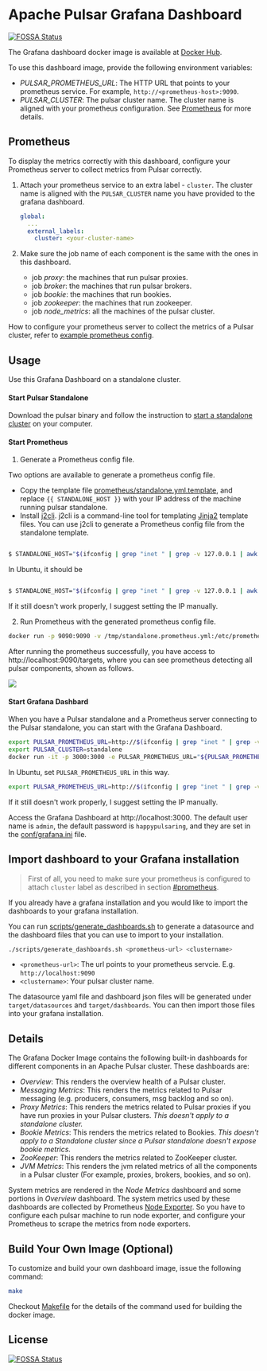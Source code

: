 # Apache Pulsar Grafana Dashboard
[![FOSSA Status](https://app.fossa.io/api/projects/git%2Bgithub.com%2Fstreamnative%2Fapache-pulsar-grafana-dashboard.svg?type=shield)](https://app.fossa.io/projects/git%2Bgithub.com%2Fstreamnative%2Fapache-pulsar-grafana-dashboard?ref=badge_shield)


The Grafana dashboard docker image is available at
[Docker Hub](https://hub.docker.com/r/streamnative/apache-pulsar-grafana-dashboard).

To use this dashboard image, provide the following environment variables: 

- *PULSAR_PROMETHEUS_URL*: The HTTP URL that points to your prometheus service. For example, `http://<prometheus-host>:9090`.
- *PULSAR_CLUSTER*: The pulsar cluster name. The cluster name is aligned with your prometheus configuration.
  See [Prometheus](#prometheus) for more details.

## Prometheus

To display the metrics correctly with this dashboard, configure your Prometheus server to collect metrics from Pulsar correctly.

1. Attach your prometheus service to an extra label - `cluster`. The cluster name is aligned with the `PULSAR_CLUSTER` name you have provided to the grafana dashboard.
   ```yaml
   global:
     ...
     external_labels:
       cluster: <your-cluster-name>
   ```

2. Make sure the job name of each component is the same with the ones in this dashboard.
   - job *proxy*: the machines that run pulsar proxies.
   - job *broker*: the machines that run pulsar brokers.
   - job *bookie*: the machines that run bookies.
   - job *zookeeper*: the machines that run zookeeper.
   - job *node_metrics*: all the machines of the pulsar cluster.

How to configure your prometheus server to collect the metrics of a Pulsar cluster, refer to [example prometheus config](prometheus/cluster.yml.template).

## Usage

Use this Grafana Dashboard on a standalone cluster.

#### Start Pulsar Standalone

Download the pulsar binary and follow the instruction to
[start a standalone cluster](http://pulsar.apache.org/docs/en/standalone/) on your computer.

#### Start Prometheus

1. Generate a Prometheus config file.

Two options are available to generate a prometheus config file.
- Copy the template file [prometheus/standalone.yml.template](prometheus/standalone.yml.template), and replace `{{ STANDALONE_HOST }}` with your IP address of the machine running pulsar standalone.
- Install [j2cli](https://github.com/kolypto/j2cli). j2cli is a command-line tool for templating [Jinja2](http://jinja.pocoo.org/docs/)
template files. You can use j2cli to generate a Prometheus config file from the standalone template.

```bash

$ STANDALONE_HOST="$(ifconfig | grep "inet " | grep -v 127.0.0.1 | awk '{ print $2 }')" j2 prometheus/standalone.yml.template > /tmp/standalone.prometheus.yml

```

In Ubuntu, it should be
```bash

$ STANDALONE_HOST="$(ifconfig | grep "inet " | grep -v 127.0.0.1 | awk '{ print $2 }' | awk -F ':' '{ print $2 }' | awk 'NR==2')" j2 prometheus/standalone.yml.template > /tmp/standalone.prometheus.yml

```

If it still doesn't work properly, I suggest setting the IP manually.


2. Run Prometheus with the generated prometheus config file.


```bash
docker run -p 9090:9090 -v /tmp/standalone.prometheus.yml:/etc/prometheus/prometheus.yml prom/prometheus
```

After running the prometheus successfully, you have access to http://localhost:9090/targets, where you can see prometheus detecting all pulsar components, shown as follows.

![](images/prometheus-targets.png?raw=true)

#### Start Grafana Dashbard

When you have a Pulsar standalone and a Prometheus server connecting to the Pulsar standalone, you can start with the Grafana Dashboard.

```bash
export PULSAR_PROMETHEUS_URL=http://$(ifconfig | grep "inet " | grep -v 127.0.0.1 | awk '{ print $2 }'):9090
export PULSAR_CLUSTER=standalone
docker run -it -p 3000:3000 -e PULSAR_PROMETHEUS_URL="${PULSAR_PROMETHEUS_URL}" -e PULSAR_CLUSTER="${PULSAR_CLUSTER}" streamnative/apache-pulsar-grafana-dashboard:latest 
```

In Ubuntu, set `PULSAR_PROMETHEUS_URL` in this way.

```bash
export PULSAR_PROMETHEUS_URL=http://$(ifconfig | grep "inet " | grep -v 127.0.0.1 | awk '{ print $2 }' | awk -F ':' '{ print $2 }' | awk 'NR==2'):9090
```

If it still doesn't work properly, I suggest setting the IP manually.  

Access the Grafana Dashboard at http://localhost:3000.
The default user name is `admin`, the default password is `happypulsaring`, and they are set in the [conf/grafana.ini](conf/grafana.ini) file.

## Import dashboard to your Grafana installation

> First of all, you need to make sure your prometheus is configured to attach `cluster`
> label as described in section [#prometheus](#prometheus).

If you already have a grafana installation and you would like to import the dashboards to your grafana installation.

You can run [scripts/generate_dashboards.sh](scripts/generate_dashboards.sh) to generate a datasource and
the dashboard files that you can use to import to your installation.

```bash
./scripts/generate_dashboards.sh <prometheus-url> <clustername>
```

- `<prometheus-url>`: The url points to your prometheus servcie. E.g. `http://localhost:9090`
- `<clustername>`: Your pulsar cluster name.

The datasource yaml file and dashboard json files will be generated under `target/datasources` and `target/dashboards`.
You can then import those files into your grafana installation.

## Details

The Grafana Docker Image contains the following built-in dashboards for different components in an Apache Pulsar cluster.
These dashboards are:

- *Overview*: This renders the overview health of a Pulsar cluster.
- *Messaging Metrics*: This renders the metrics related to Pulsar messaging (e.g. producers, consumers, msg backlog and so on).
- *Proxy Metrics*: This renders the metrics related to Pulsar proxies if you have run proxies in your Pulsar clusters. _This doesn't apply to a standalone cluster._
- *Bookie Metrics*: This renders the metrics related to Bookies. _This doesn't apply to a Standalone cluster since a Pulsar standalone doesn't expose bookie metrics._
- *ZooKeeper*: This renders the metrics related to ZooKeeper cluster.
- *JVM Metrics*: This renders the jvm related metrics of all the components in a Pulsar cluster (For example, proxies, brokers, bookies, and so on).

System metrics are rendered in the *Node Metrics* dashboard and some portions in *Overview* dashboard.<!--what's the meaning?-->
The system metrics used by these dashboards are collected by Prometheus [Node Exporter](https://github.com/prometheus/node_exporter).
So you have to configure each pulsar machine to run node exporter, and configure your Prometheus to scrape the metrics from node exporters.

## Build Your Own Image (Optional)

To customize and build your own dashboard image, issue the following command:

```bash
make
```

Checkout [Makefile](Makefile) for the details of the command used for building the docker image.


## License
[![FOSSA Status](https://app.fossa.io/api/projects/git%2Bgithub.com%2Fstreamnative%2Fapache-pulsar-grafana-dashboard.svg?type=large)](https://app.fossa.io/projects/git%2Bgithub.com%2Fstreamnative%2Fapache-pulsar-grafana-dashboard?ref=badge_large)
